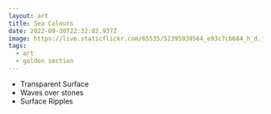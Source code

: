 ```yaml
---
layout: art
title: Sea Colours
date: 2022-09-30T22:32:02.937Z
image: https://live.staticflickr.com/65535/52395930564_e93c7cb684_h_d.jpg
tags:
  - art
  - golden section
---
```

* Transparent Surface
* Waves over stones
* Surface Ripples

